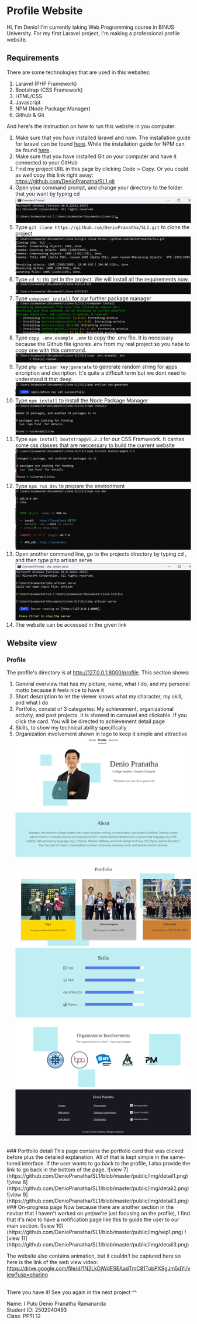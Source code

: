 # Profile Website
Hi, I'm Denio! I'm currently taking Web Programming course in BINUS University. For my first Laravel project, I'm making a professional profile website.
## Requirements
There are some technologies that are used in this websites:
1. Laravel (PHP Framework)
2. Bootstrap (CSS Framework)
3. HTML/CSS
4. Javascript
5. NPM (Node Package Manager)
6. Github & Git

And here's the instruction on how to run this website in you computer:
1. Make sure that you have installed laravel and npm. The installation guide for laravel can be found <a href="https://laravel.com/docs/8.x/installation">here</a>. While the installation guide for NPM can be found <a href="https://docs.npmjs.com/downloading-and-installing-node-js-and-npm">here</a>.
2. Make sure that you have installed Git on your computer and have it connected to your GitHub
3. Find my project URL in this page by clicking Code > Copy. Or you could as well copy this link right away: https://github.com/DenioPranatha/SL1.git
4. Open your command prompt, and change your directory to the folder that you want by typing cd <your-directory>
    ![tutor 1](https://github.com/DenioPranatha/SL1/blob/master/public/img/tutor1.png)
5. Type   ```git clone https://github.com/DenioPranatha/SL1.git``` to clone the project
    ![tutor 2](https://github.com/DenioPranatha/SL1/blob/master/public/img/tutor2.png)
6. Type ```cd SL1```to get in the project. We will install all the requirements now.
    ![tutor 3](https://github.com/DenioPranatha/SL1/blob/master/public/img/tutor3.png)
7. Type ```composer install``` for our further package manager
    ![tutor 4](https://github.com/DenioPranatha/SL1/blob/master/public/img/tutor4.png)
8. Type ```copy .env.example .env``` to copy the .env file. It is necessary because the Github file ignores .env from my real project so you habe to copy one with this command.
    ![tutor 5](https://github.com/DenioPranatha/SL1/blob/master/public/img/tutor5.png)
9. Type ```php artisan key:generate``` to generate random string for apps encription and decription. It's quite a difficult term but we dont need to understand it that deep.
    ![tutor 6](https://github.com/DenioPranatha/SL1/blob/master/public/img/tutor6.png)
10. Type ```npm install``` to install the Node Package Manager
    ![tutor 7](https://github.com/DenioPranatha/SL1/blob/master/public/img/tutor7.png)
11. Type ```npm install bootstrap@v5.2.3``` for our CSS Framweork. It carries some css classes that are neccessary to build the current website
    ![tutor 8](https://github.com/DenioPranatha/SL1/blob/master/public/img/tutor8.png)
12. Type ```npm run dev``` to prepare the environment
    ![tutor 9](https://github.com/DenioPranatha/SL1/blob/master/public/img/tutor9.png)
13. Open another command line, go to the projects directory by typing cd <your-directory>, and then type php artisan serve
    ![tutor 10](https://github.com/DenioPranatha/SL1/blob/master/public/img/tutor10.png)
14. The website can be accessed in the given link
    
    
## Website view

### Profile
The profile's directory is at http://127.0.0.1:8000/profile. This section shows:
1. General overview that has my picture, name, what I do, and my personal motto because it feels nice to have it
2. Short description to let the viewer knows what my character, my skill, and what I do
3. Portfolio, consist of 3 categories: My achievement, organizational activity, and past projects. It is showed in carousel and clickable. If you click the card. You will be directed to achievement detail page
4. Skills, to show my technical ability specifically
5. Organization involvement shown in logo to keep it simple and attractive 
![view 1](https://github.com/DenioPranatha/SL1/blob/master/public/img/screenshot1.png)
![view 2](https://github.com/DenioPranatha/SL1/blob/master/public/img/screenshot2.png)
![view 3](https://github.com/DenioPranatha/SL1/blob/master/public/img/screenshot3.png)
![view 4](https://github.com/DenioPranatha/SL1/blob/master/public/img/s4.png)
![view 5](https://github.com/DenioPranatha/SL1/blob/master/public/img/s5.png)
![view 6](https://github.com/DenioPranatha/SL1/blob/master/public/img/s6.png)
<br>
### Portfolio detail
This page contains the portfolio card that was clicked before plus the detailed explanation. All of that is kept simple in the same-toned interface. If the user wants to go back to the profile, I also provide the link to go back in the bottom of the page. 
![view 7](https://github.com/DenioPranatha/SL1/blob/master/public/img/detail1.png)
![view 8](https://github.com/DenioPranatha/SL1/blob/master/public/img/detail2.png)
![view 9](https://github.com/DenioPranatha/SL1/blob/master/public/img/detail3.png)
<br>
### On-progress page
Now because there are another section in the navbar that I haven't worked on yet(we're just focusing on the profile), I find that it's nice to have a notification page like this to guide the user to our main section.
![view 10](https://github.com/DenioPranatha/SL1/blob/master/public/img/wip1.png)
![view 11](https://github.com/DenioPranatha/SL1/blob/master/public/img/detail3.png)
<br>

The website also contains animation, but it couldn't be captured here so here is the link of the web view video: 
https://drive.google.com/file/d/1N2LkDjWdESEAadTmC81TobPXSgJm5dYi/view?usp=sharing <br/>
<br/>


There you have it! See you again in the next project ^^

Name: I Putu Denio Pranatha Ramananda<br/>
Student ID: 2502040493<br/>
Class: PPTI 12
